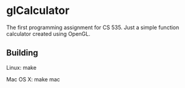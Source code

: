 # glCalculator

The first programming assignment for CS 535. Just a simple function calculator created using OpenGL.

## Building
Linux:
	make

Mac OS X:
	make mac

